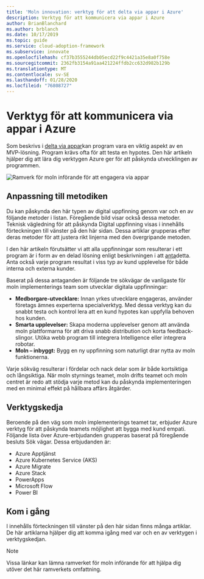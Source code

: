 ```yaml
---
title: 'Moln innovation: verktyg för att delta via appar i Azure'
description: Verktyg för att kommunicera via appar i Azure
author: BrianBlanchard
ms.author: brblanch
ms.date: 10/17/2019
ms.topic: guide
ms.service: cloud-adoption-framework
ms.subservice: innovate
ms.openlocfilehash: cf37b3555244db05ecd22f9c4421a35e8a0f758e
ms.sourcegitcommit: 2362fb3154a91aa421224ffdb2cc632d982b129b
ms.translationtype: MT
ms.contentlocale: sv-SE
ms.lasthandoff: 01/28/2020
ms.locfileid: "76808727"
---
```

# <a name="tools-to-engage-via-apps-in-azure"></a>Verktyg för att kommunicera via appar i Azure

Som beskrivs i [delta via appar](../considerations/apps.md)kan program vara en viktig aspekt av en MVP-lösning. Program krävs ofta för att testa en hypotes. Den här artikeln hjälper dig att lära dig verktygen Azure ger för att påskynda utvecklingen av programmen.

![Ramverk för moln införande för att engagera via appar](../../_images/innovate/engage-via-apps.png)

## <a name="alignment-to-the-methodology"></a>Anpassning till metodiken

Du kan påskynda den här typen av digital uppfinning genom var och en av följande metoder i listan. Föregående bild visar också dessa metoder. Teknisk vägledning för att påskynda Digital uppfinning visas i innehålls förteckningen till vänster på den här sidan. Dessa artiklar grupperas efter deras metoder för att justera rikt linjerna med den övergripande metoden.

I den här artikeln förutsätter vi att alla uppfinningar som resulterar i ett program är i form av en delad lösning enligt beskrivningen i att [anta](./ci-cd.md)detta. Anta också varje program resultat i viss typ av kund upplevelse för både interna och externa kunder.

Baserat på dessa antaganden är följande tre sökvägar de vanligaste för moln implementerings team som utvecklar digitala uppfinningar:

- **Medborgare-utvecklare:** Innan yrkes utvecklare engageras, använder företags ämnes experterna specialverktyg. Med dessa verktyg kan du snabbt testa och kontrol lera att en kund hypotes kan uppfylla behoven hos kunden.
- **Smarta upplevelser:** Skapa moderna upplevelser genom att använda moln plattformarna för att driva snabb distribution och korta feedback-slingor. Utöka webb program till integrera Intelligence eller integrera robotar.
- **Moln – inbyggt:** Bygg en ny uppfinning som naturligt drar nytta av moln funktionerna.

Varje sökväg resulterar i fördelar och nack delar som är både kortsiktiga och långsiktiga. När moln styrnings teamet, moln drifts teamet och moln centret är redo att stödja varje metod kan du påskynda implementeringen med en minimal effekt på hållbara affärs åtgärder.

## <a name="toolchain"></a>Verktygskedja

Beroende på den väg som moln implementerings teamet tar, erbjuder Azure verktyg för att påskynda teamets möjlighet att bygga med kund empati. Följande lista över Azure-erbjudanden grupperas baserat på föregående besluts Sök vägar. Dessa erbjudanden är:

- Azure Apptjänst
- Azure Kubernetes Service (AKS)
- Azure Migrate
- Azure Stack
- PowerApps
- Microsoft Flow
- Power BI

## <a name="get-started"></a>Kom i gång

I innehålls förteckningen till vänster på den här sidan finns många artiklar. De här artiklarna hjälper dig att komma igång med var och en av verktygen i verktygskedjan.

> [!NOTE]
> Vissa länkar kan lämna ramverket för moln införande för att hjälpa dig utöver det här ramverkets omfattning.
